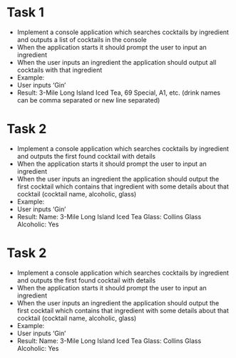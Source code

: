 
# Task 1
- Implement a console application which searches cocktails by ingredient and
outputs a list of cocktails in the console
- When the application starts it should prompt the user to input an ingredient
- When the user inputs an ingredient the application should output all cocktails
with that ingredient
- Example:
- User inputs ‘Gin’
- Result: 3-Mile Long Island Iced Tea, 69 Special, A1, etc.
(drink names can be comma separated or new line separated)



# Task 2
- Implement a console application which searches cocktails by ingredient and
outputs the first found cocktail with details
- When the application starts it should prompt the user to input an ingredient
- When the user inputs an ingredient the application should output the first
cocktail which contains that ingredient with some details about that cocktail
(cocktail name, alcoholic, glass)
- Example:
- User inputs ‘Gin’
- Result:
Name: 3-Mile Long Island Iced Tea
Glass: Collins Glass
Alcoholic: Yes



# Task 2
- Implement a console application which searches cocktails by ingredient and
outputs the first found cocktail with details
- When the application starts it should prompt the user to input an ingredient
- When the user inputs an ingredient the application should output the first
cocktail which contains that ingredient with some details about that cocktail
(cocktail name, alcoholic, glass)
- Example:
- User inputs ‘Gin’
- Result:
Name: 3-Mile Long Island Iced Tea
Glass: Collins Glass
Alcoholic: Yes
